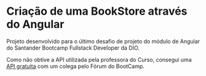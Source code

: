 # Criação de uma BookStore através do Angular

Projeto desenvolvido para o último desafio de projeto do módulo de Angular do Santander Bootcamp Fullstack Developer da DIO.

Como não obtive a API utilizada pela professora do Curso, consegui uma [API gratuita](https://api.itbook.store/#api-books) com um colega pelo Fórum do BootCamp.






